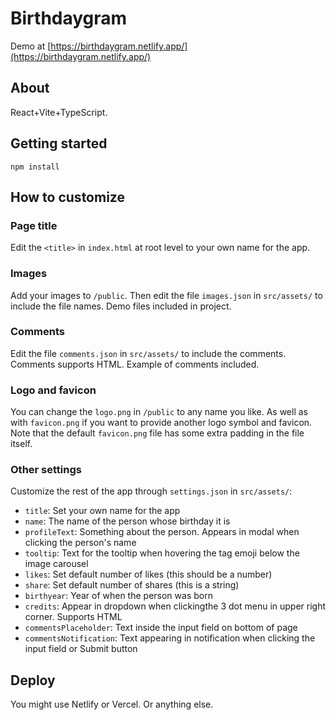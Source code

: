 # Birthdaygram

Demo at [https://birthdaygram.netlify.app/](https://birthdaygram.netlify.app/)

## About

React+Vite+TypeScript.

## Getting started

`npm install`

## How to customize

### Page title

Edit the `<title>` in `index.html` at root level to your own name for the app.

### Images

Add your images to `/public`. Then edit the file `images.json` in `src/assets/` to include the file names. Demo files included in project.

### Comments

Edit the file `comments.json` in `src/assets/` to include the comments. Comments supports HTML. Example of comments included.

### Logo and favicon

You can change the `logo.png` in `/public` to any name you like. As well as with `favicon.png` if you want to provide another logo symbol and favicon. Note that the default `favicon.png` file has some extra padding in the file itself.

### Other settings

Customize the rest of the app through `settings.json` in `src/assets/`:

- `title`: Set your own name for the app
- `name`: The name of the person whose birthday it is
- `profileText`: Something about the person. Appears in modal when clicking the person's name
- `tooltip`: Text for the tooltip when hovering the tag emoji below the image carousel
- `likes`: Set default number of likes (this should be a number)
- `share`: Set default number of shares (this is a string)
- `birthyear`: Year of when the person was born
- `credits`: Appear in dropdown when clickingthe 3 dot menu in upper right corner. Supports HTML
- `commentsPlaceholder`: Text inside the input field on bottom of page
- `commentsNotification`: Text appearing in notification when clicking the input field or Submit button

## Deploy

You might use Netlify or Vercel. Or anything else.
